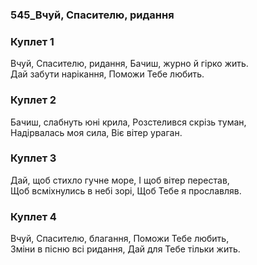 ### 545_Вчуй, Спасителю, ридання
### Куплет 1
Вчуй, Спасителю, ридання, Бачиш, журно й гірко жить. <br/>Дай забути нарікання, Поможи Тебе любить.
### Куплет 2
Бачиш, слабнуть юні крила, Розстелився скрізь туман,<br/>Надірвалась моя сила, Віє вітер ураган.
### Куплет 3
Дай, щоб стихло гучне море, І щоб вітер перестав, <br/>Щоб всміхнулись в небі зорі, Щоб Тебе я прославляв.
### Куплет 4
Вчуй, Спасителю, благання, Поможи Тебе любить,<br/>Зміни в пісню всі ридання, Дай для Тебе тільки жить.
